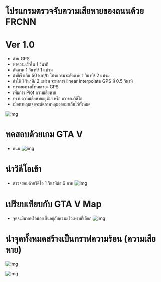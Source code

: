 # โปรแกรมตรวจจับความเสียหายของถนนด้วย FRCNN
# Ver 1.0
- อ่าน GPS 
- หาความเร็วใน 1 วินาที
- ตัดภาพ 1 วินาที/ 1 แฟรม
- ถ้าขี่เร็วเกิน 50 km/h โปรแกรมจะตัดภาพ 1 วินาที/ 2 แฟรม
- ถ้าใช้ 1 วินาที/ 2 แฟรม จะทำการ linear interpolate GPS ที่ 0.5 วินาที
- หาระยะทางทั้งหมดของ GPS
- เพิ่มการ Plot ความเสียหาย
- ทราบความเสียหายอยู่ซ้าย หรือ ขวาของวิดีโอ 
- เมื่อหาหลุมเจอจะตัดภาพหลุมออกมาเก็บไว้ทั้งหมด

![img](https://i.imgur.com/quLHqqw.png)

# ทดสอบด้วยเกม GTA V
- ถนน
![img](https://i.imgur.com/aM39tIz.jpg)

# นำวิดีโอเข้า
- ตรวจสอบด้วยวิดีโอ 1 วินาทีต่อ 6 ภาพ
![img](https://i.imgur.com/n3drsiU.png)

# เปรียบเทียบกับ GTA V Map
- จุดจะมีมากหรือน้อย ขึ้นอยู่กับความเร็วเฟรมที่เลือก
![img](https://i.imgur.com/bAZJXzk.jpg)

# นำจุดทั้งหมดสร้างเป็นกราฟความร้อน (ความเสียหาย)
![img](https://i.imgur.com/lnLOdee.png)


![img](https://media0.giphy.com/media/p9jDAX9JruRnaYmcLx/giphy.gif?cid=790b761187dc30cbf0d00a37305b351c75943164c9a530ce&rid=giphy.gif&ct=g)



